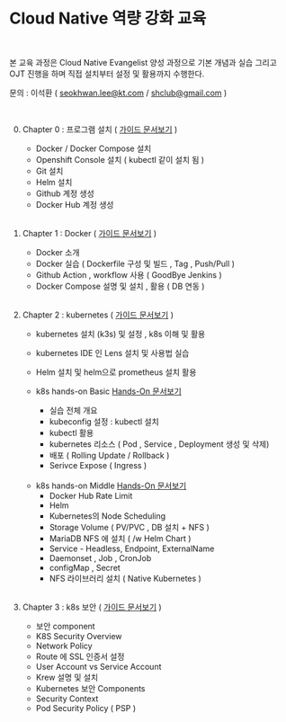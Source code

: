 # Cloud Native 역량 강화 교육


<br/>

본 교육 과정은 Cloud Native Evangelist 양성 과정으로 기본 개념과 실습 그리고 OJT 진행을 하며 직접 설치부터 설정 및 활용까지 수행한다.     

문의 :  이석환 ( seokhwan.lee@kt.com / shclub@gmail.com )

<br/>

0. Chapter 0 : 프로그램 설치  ( [가이드 문서보기](./install.md) )  

     - Docker / Docker Compose 설치
     - Openshift Console 설치 ( kubectl 같이 설치 됨 )
     - Git 설치
     - Helm 설치
     - Github 계정 생성
     - Docker Hub 계정 생성 

    <br/>

1. Chapter 1 : Docker  ( [가이드 문서보기](./chapter1.md) )  

     - Docker 소개
     - Docker 실습 ( Dockerfile 구성 및 빌드 , Tag , Push/Pull )
     - Github Action , workflow 사용 ( GoodBye Jenkins ) 
     - Docker Compose 설명 및 설치 , 활용 ( DB 연동 )    

     <br/>

2. Chapter 2 : kubernetes   ( [가이드 문서보기](./chapter2.md) )  

     - kubernetes 설치 (k3s) 및 설정 , k8s 이해 및 활용
     - kubernetes IDE 인 Lens 설치 및 사용법 실습   
     - Helm 설치 및 helm으로 prometheus 설치 활용
     - k8s hands-on Basic [ Hands-On 문서보기 ](./k8s_basic_hands_on.md)  

          - 실습 전체 개요
          - kubeconfig 설정 : kubectl 설치
          - kubectl 활용
          - kubernetes 리소스 ( Pod , Service , Deployment 생성 및 삭제)
          - 배포 ( Rolling Update / Rollback )
          - Serivce Expose ( Ingress )  
     
     <br/>

     - k8s hands-on Middle [ Hands-On 문서보기 ](./k8s_middle_hands_on_2023.md)  
          - Docker Hub Rate Limit
          - Helm
          - Kubernetes의 Node Scheduling
          - Storage Volume ( PV/PVC , DB 설치 + NFS )
          - MariaDB NFS 에 설치 ( /w Helm Chart )
          - Service - Headless, Endpoint, ExternalName
          - Daemonset , Job , CronJob
          - configMap , Secret
          - NFS 라이브러리 설치 ( Native Kubernetes ) 

     <br/>


3. Chapter 3 : k8s 보안   ( [가이드 문서보기](./k8s_security.md) ) 

    - 보안 component
    - K8S Security Overview  
    - Network Policy  
    - Route 에 SSL 인증서 설정     
    - User Account vs Service Account  
    - Krew 설명 및 설치  
    - Kubernetes 보안 Components  
    - Security Context
    - Pod Security Policy ( PSP )  
    
<br/>



